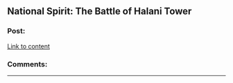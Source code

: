 ## National Spirit: The Battle of Halani Tower

### Post:

[Link to content](https://forums.sufficientvelocity.com/posts/6563723/)

### Comments:

---

